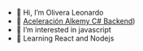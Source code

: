 - 👋 Hi, I’m Olivera Leonardo
- 🏃 [Aceleración Alkemy C# Backend](https://assets.alkemy.org/certificates/auth0%7C62c475a870a3683402504371/ACCELERATION_CERTIFICATE/fabf5fc1-d136-4b36-a01d-6a84ae84e25d.pdf))
- 👀 I’m interested in javascript
- 🌱 Learning React and Nodejs

 
<!---
olezdev/olezdev is a ✨ special ✨ repository because its `README.md` (this file) appears on your GitHub profile.
You can click the Preview link to take a look at your changes.
--->
